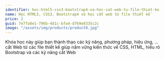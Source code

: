 ```yaml
---
identifier: hoc-html5-css3-bootstrap4-va-hoc-cat-web-tu-file-thiet-ke
name: Học HTML5, CSS3, Bootstrap4 và học cắt web từ file thiết kế
price: 2
guid: 7e7fa8e1-796b-4d1c-bfa4-d769e8335c2c
image: "/assets/img/products/product8.jpg"
---
```


Khóa học này giúp bạn thành thạo các kỹ năng, phương pháp, hiệu ứng, ... cắt Web từ các file thiết kế giúp nắm vững kiến ​​thức về CSS, HTML, hiểu rõ Bootstrap và các kỹ năng cắt Web